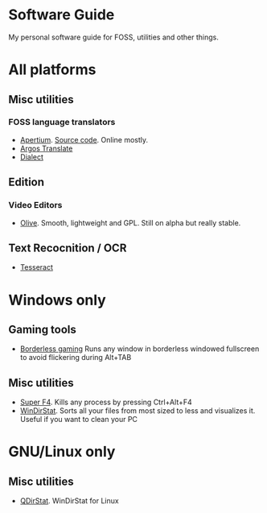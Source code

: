 # Software Guide
My personal software guide for FOSS, utilities and other things.
# All platforms
## Misc utilities
### FOSS language translators
* [Apertium](https://apertium.org/index.spa.html#?dir=eng-epo&q=). [Source code](https://github.com/apertium). Online mostly.
* [Argos Translate](https://github.com/argosopentech/argos-translate.git)
* [Dialect](https://github.com/dialect-app/dialect.git)

## Edition
### Video Editors
* [Olive](https://www.olivevideoeditor.org/download.php). Smooth, lightweight and GPL. Still on alpha but really stable.

## Text Recocnition / OCR
* [Tesseract](https://github.com/tesseract-ocr/tesseract.git)
# Windows only
## Gaming tools
* [Borderless gaming](https://github.com/Codeusa/Borderless-Gaming.git) Runs any window in borderless windowed fullscreen to avoid flickering during Alt+TAB
## Misc utilities
* [Super F4](https://stefansundin.github.io/superf4/). Kills any process by pressing Ctrl+Alt+F4
* [WinDirStat](https://windirstat.net/index.html). Sorts all your files from most sized to less and visualizes it. Useful if you want to clean your PC
# GNU/Linux only
## Misc utilities
* [QDirStat](https://github.com/shundhammer/qdirstat.git). WinDirStat for Linux
